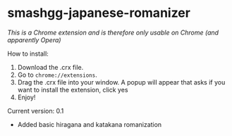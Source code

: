 # smashgg-japanese-romanizer

*This is a Chrome extension and is therefore only usable on Chrome (and apparently Opera)*

How to install:

1. Download the .crx file.
2. Go to `chrome://extensions`.
3. Drag the .crx file into your window. A popup will appear that asks if you want to install the extension, click yes
4. Enjoy!

Current version: 0.1

- Added basic hiragana and katakana romanization
